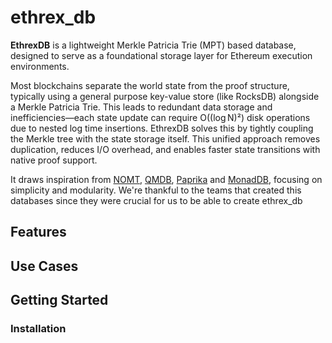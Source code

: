 # ethrex_db

**EthrexDB** is a lightweight Merkle Patricia Trie (MPT) based database, designed to serve as a foundational storage layer for Ethereum execution environments.

Most blockchains separate the world state from the proof structure, typically using a general purpose key-value store (like RocksDB) alongside a Merkle Patricia Trie. This leads to redundant data storage and inefficiencies—each state update can require O((log N)²) disk operations due to nested log time insertions. EthrexDB solves this by tightly coupling the Merkle tree with the state storage itself. This unified approach removes duplication, reduces I/O overhead, and enables faster state transitions with native proof support.

It draws inspiration from [NOMT](https://github.com/thrumdev/nomt), [QMDB](https://github.com/LayerZero-Labs/qmdb), [Paprika](https://github.com/NethermindEth/Paprika) and [MonadDB](https://docs.monad.xyz/monad-arch/execution/monaddb), focusing on simplicity and modularity. We're thankful to the teams that created this databases since they were crucial for us to be able to create ethrex_db

## Features


## Use Cases



## Getting Started

### Installation

